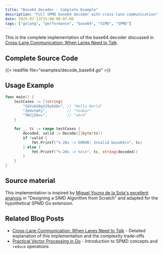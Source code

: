 ```yaml
---
title: "Base64 Decoder - Complete Example"
description: "Full SPMD base64 decoder with cross-lane communication"
date: 2025-07-13T15:00:00-07:00
tags: ["golang", "performance", "base64", "SIMD", "SPMD"]
---
```


This is the complete implementation of the base64 decoder discussed in [Cross-Lane Communication: When Lanes Need to Talk](../../blogs/cross-lane-communication/).

<!--more-->

## Complete Source Code

{{< readfile file="examples/decode_base64.go" >}}

## Usage Example

```go
func main() {
    testCases := []string{
        "SGVsbG8gV29ybGQ=", // "Hello World"
        "Zm9vYmFy",         // "foobar"
        "YWJjZA==",         // "abcd"
    }

    for _, tc := range testCases {
        decoded, valid := Decode([]byte(tc))
        if !valid {
            fmt.Printf("%-20s -> ERROR: Invalid base64\n", tc)
        } else {
            fmt.Printf("%-20s -> %s\n", tc, string(decoded))
        }
    }
}
```

## Source material

This implementation is inspired by [Miguel Young de la Sota's excellent analysis](https://mcyoung.xyz/2023/11/27/simd-base64/) in "Designing a SIMD Algorithm from Scratch" and adapted for the hypothetical SPMD Go extension.

## Related Blog Posts

- [Cross-Lane Communication: When Lanes Need to Talk](../../blogs/cross-lane-communication/) - Detailed explanation of this implementation and the complexity trade-offs
- [Practical Vector Processing in Go](../../blogs/practical-vector/) - Introduction to SPMD concepts and `reduce` operations
